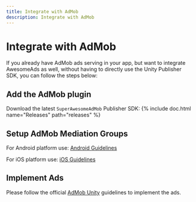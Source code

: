 ```yaml
---
title: Integrate with AdMob
description: Integrate with AdMob
---
```


# Integrate with AdMob

If you already have AdMob ads serving in your app, but want to integrate AwesomeAds as well, without having to directly use the Unity Publisher SDK, you can follow the steps below:

## Add the AdMob plugin

Download the latest `SuperAwesomeAdMob` Publisher SDK: {% include doc.html name="Releases" path="releases" %}

## Setup AdMob Mediation Groups

For Android platform use: [Android Guidelines](https://superawesomeltd.github.io/sa-mobile-sdk-android/docs/admob-integration#setup-admob-mediation-groups)

For iOS platform use: [iOS Guidelines](https://superawesomeltd.github.io/sa-mobile-sdk-ios/docs/admob-integration#setup-admob-mediation-groups)


## Implement Ads

Please follow the official [AdMob Unity](https://developers.google.com/admob/unity/quick-start) guidelines to implement the ads. 